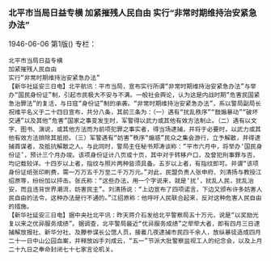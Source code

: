 ### 北平市当局日益专横  加紧摧残人民自由  实行“非常时期维持治安紧急办法”

1946-06-06
第1版()
专栏：

    北平市当局日益专横
    加紧摧残人民自由
    实行“非常时期维持治安紧急办法”
    【新华社延安三日电】北平航讯：平市当局，宣布实行所谓“非常时期维持治安紧急办法”与举办“国民身份证”制，引起市民极大不安与不满。一般社会舆论，认为这是内战时期“危害民国紧急治罪法”的复活，与日寇“身份证”制的承袭。“非常时期维持治安紧急办法”，系以警局副局长祝维平名义于二十四日宣布，共分八条，其前三条为：（一）遇有“扰乱秩序”“鼓煽暴动”“破坏交通”以及其他“危害”国家之事变发生时，军警得以武力或其他有效方法制止。（二）遇有以文字、图书、演说，或其他方法而为前项犯罪之事实者，得当场逮捕，并将于必要时，以武力或其他有效方法排除其抵拒。（三）军警遇有“妨害”秩序“煽惑”民众之集会游行，立予解散，并得逮捕首谋者，及抵抗解散之人。与此同时，警局主任秘书郑涛谈称：“平市六月中，将举办‘国民身份证’，预计三个月办竣。该项身份证计八页或十页，其中对于转移户口，及曾犯刑事罪与否，均记载较详。十四岁以上者，指纹与照片两种皆须具备。五岁以上者，有指纹即可。并谓“该项身份证纸张印刷费，需一万万五千万至二千万万元。”对此，民盟负责人张申府、刘清扬与教授江绍原等，纷纷加以抨击。张氏称：“这些办法，用一个字说来，就是‘扰’，扰乱人民，扰乱治安，而且违背世界潮流，妨害民主”。刘清扬说：“上边宣布了四项诺言，下边又颁布许多妨害人民自由的法令，这种办法是行不通的。”江绍原称：他呼吁人民联合起来，反对这种危害人民自由的措施。
    【新华社延安三日电】据中央社北平讯：昨天蒋介石发给北平警察局五十万元，说是“以奖励光复以来之优异服务成绩”。据调查，北平警局最近“优异服务成绩”之荦荦大者，即有四月三日逮捕解放报社、新华分社、及滕参谋长公馆人员，接着几夜逮捕市民四千余人，放纵暴徒造成四月二十一日中山公园血案，并释放凶手刘成云，“五一”节派大批警察监视工人的纪念会，以及上月二十九日之奉命封闭七十七家言论机关。
